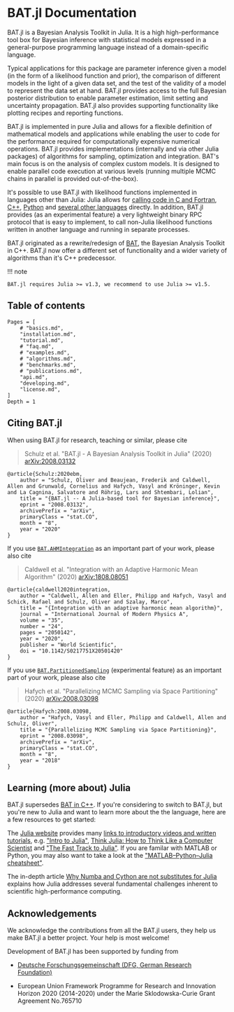 # BAT.jl Documentation

BAT.jl is a Bayesian Analysis Toolkit in Julia. It is a high high-performance tool box for Bayesian inference with statistical models expressed in a general-purpose programming language instead of a domain-specific language.

Typical applications for this package are parameter inference given a model (in the form of a likelihood function and prior), the comparison of different models in the light of a given data set, and the test of the validity of a model to represent the data set at hand. BAT.jl provides access to the full Bayesian posterior distribution to enable parameter estimation, limit setting and uncertainty propagation. BAT.jl also provides supporting functionality like plotting recipes and reporting functions.

BAT.jl is implemented in pure Julia and allows for a flexible definition of mathematical models and applications while enabling the user to code for the performance required for computationally expensive numerical operations. BAT.jl provides implementations (internally and via other Julia packages) of algorithms for sampling, optimization and integration. BAT's main focus is on the analysis of complex custom models. It is designed to enable parallel code execution at various levels (running multiple MCMC chains in parallel is provided out-of-the-box).

It's possible to use BAT.jl with likelihood functions implemented in languages other than Julia: Julia allows for [calling code in C and Fortran](https://docs.julialang.org/en/v1/manual/calling-c-and-fortran-code/index.html), [C++](https://github.com/JuliaInterop/Cxx.jl), [Python](https://github.com/JuliaPy/PyCall.jl) and [several other languages](https://github.com/JuliaInterop) directly. In addition, BAT.jl provides (as an experimental feature) a very lightweight binary RPC protocol that is easy to implement, to call non-Julia likelihood functions written in another language and running in separate processes.

BAT.jl originated as a rewrite/redesign of [BAT](https://github.com/bat/bat), the Bayesian Analysis Toolkit in C++. BAT.jl now offer a different set of functionality and a wider variety of algorithms than it's C++ predecessor.

!!! note

    BAT.jl requires Julia >= v1.3, we recommend to use Julia >= v1.5.


## Table of contents

```@contents
Pages = [
    # "basics.md",
    "installation.md",
    "tutorial.md",
    # "faq.md",
    # "examples.md",
    # "algorithms.md",
    # "benchmarks.md",
    # "publications.md",
    "api.md",
    "developing.md",
    "license.md",
]
Depth = 1
```

## Citing BAT.jl

When using BAT.jl for research, teaching or similar, please cite

> Schulz et al. "BAT.jl - A Bayesian Analysis Toolkit in Julia" (2020) [arXiv:2008.03132](https://arxiv.org/abs/2008.03132)

```
@article{Schulz:2020ebm,
    author = "Schulz, Oliver and Beaujean, Frederik and Caldwell, Allen and Grunwald, Cornelius and Hafych, Vasyl and Kröninger, Kevin and La Cagnina, Salvatore and Röhrig, Lars and Shtembari, Lolian",
    title = "{BAT.jl -- A Julia-based tool for Bayesian inference}",
    eprint = "2008.03132",
    archivePrefix = "arXiv",
    primaryClass = "stat.CO",
    month = "8",
    year = "2020"
}
```

If you use [`BAT.AHMIntegration`](@ref) as an important part of your work, please also cite 

> Caldwell et al. "Integration with an Adaptive Harmonic Mean Algorithm" (2020) [arXiv:1808.08051](https://arxiv.org/abs/1808.08051)

```
@article{caldwell2020integration,
    author = "Caldwell, Allen and Eller, Philipp and Hafych, Vasyl and Schick, Rafael and Schulz, Oliver and Szalay, Marco",
    title = "{Integration with an adaptive harmonic mean algorithm}",
    journal = "International Journal of Modern Physics A",
    volume = "35",
    number = "24",
    pages = "2050142",
    year = "2020",
    publisher = "World Scientific",
    doi = "10.1142/S0217751X20501420"
}
```

If you use [`BAT.PartitionedSampling`](@ref) (experimental feature) as an important part of your work, please also cite 

> Hafych et al. "Parallelizing MCMC Sampling via Space Partitioning" (2020) [arXiv:2008.03098](https://arxiv.org/abs/2008.03098)

```
@article{Hafych:2008.03098,
    author = "Hafych, Vasyl and Eller, Philipp and Caldwell, Allen and Schulz, Oliver",
    title = "{Parallelizing MCMC Sampling via Space Partitioning}",
    eprint = "2008.03098",
    archivePrefix = "arXiv",
    primaryClass = "stat.CO",
    month = "8",
    year = "2018"
}
```


## Learning (more about) Julia

BAT.jl supersedes [BAT in C++](https://github.com/bat/bat). If you're considering to switch to BAT.jl, but you're new to Julia and want to learn more about the the language, here are a few resources to get started:

The [Julia website](https://julialang.org/) provides many [links to introductory videos and written tutorials](https://julialang.org/learning/), e.g. ["Intro to Julia"](https://www.youtube.com/watch?v=fMa1qSg_LxA),
[Think Julia: How to Think Like a Computer Scientist](https://benlauwens.github.io/ThinkJulia.jl/latest/book.html)
and ["The Fast Track to Julia"](https://juliadocs.github.io/Julia-Cheat-Sheet/). If you are familar with MATLAB or Python, you may also want to take a look at the ["MATLAB–Python–Julia cheatsheet"](https://cheatsheets.quantecon.org/).

The in-depth article [Why Numba and Cython are not substitutes for Julia](http://www.stochasticlifestyle.com/why-numba-and-cython-are-not-substitutes-for-julia/) explains how Julia addresses several fundamental challenges inherent to scientific high-performance computing.


## Acknowledgements

We acknowledge the contributions from all the BAT.jl users, they help us make BAT.jl a better project. Your help is most welcome!

Development of BAT.jl has been supported by funding from

* [Deutsche Forschungsgemeinschaft (DFG, German Research Foundation)](https://www.dfg.de/)

* European Union Framework Programme for Research and Innovation Horizon 2020 (2014-2020) under the Marie Sklodowska-Curie Grant Agreement No.765710
